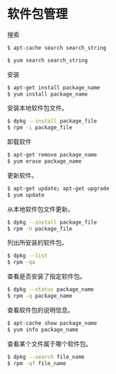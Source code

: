 # 软件包管理

搜索

```bash
$ apt-cache search search_string

$ yum search search_string
```

安装

```bash
$ apt-get install package_name
$ yum install package_name
```

安装本地软件包文件。

```bash
$ dpkg --install package_file
$ rpm -i package_file
```

卸载软件

```bash
$ apt-get remove package_name
$ yum erase package_name
```

更新软件。

```bash
$ apt-get update; apt-get upgrade
$ yum update
```

从本地软件包文件更新。

```bash
$ dpkg --install package_file
$ rpm -U package_file
```

列出所安装的软件包。

```bash
$ dpkg --list
$ rpm -qa
```

查看是否安装了指定软件包。

```bash
$ dpkg --status package_name
$ rpm -q package_name
```

查看软件包的说明信息。

```bash
$ apt-cache show package_name
$ yum info package_name
```

查看某个文件属于哪个软件包。

```bash
$ dpkg --search file_name
$ rpm -qf file_name
```
